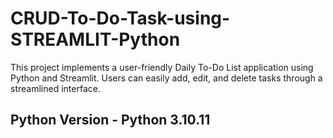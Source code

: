 # CRUD-To-Do-Task-using-STREAMLIT-Python
This project implements a user-friendly Daily To-Do List application using Python and Streamlit. Users can easily add, edit, and delete tasks through a streamlined interface. 
## Python Version - Python 3.10.11
